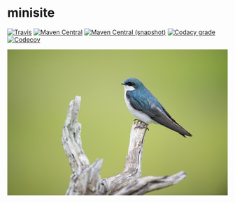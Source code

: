 minisite
===

[![Travis](https://img.shields.io/travis/io7m/minisite.png?style=flat-square)](https://travis-ci.org/io7m/minisite)
[![Maven Central](https://img.shields.io/maven-central/v/com.io7m.minisite/com.io7m.minisite.png?style=flat-square)](http://search.maven.org/#search%7Cga%7C1%7Cg%3A%22com.io7m.minisite%22)
[![Maven Central (snapshot)](https://img.shields.io/nexus/s/https/oss.sonatype.org/com.io7m.minisite/com.io7m.minisite.svg?style=flat-square)](https://oss.sonatype.org/content/repositories/snapshots/com/io7m/minisite/)
[![Codacy grade](https://img.shields.io/codacy/grade/69399f7fc5124416a474e7f0635318b9.png?style=flat-square)](https://www.codacy.com/app/github_79/minisite)
[![Codecov](https://img.shields.io/codecov/c/github/io7m/minisite.png?style=flat-square)](https://codecov.io/gh/io7m/minisite)

![minisite](./src/site/resources/minisite.jpg?raw=true)
